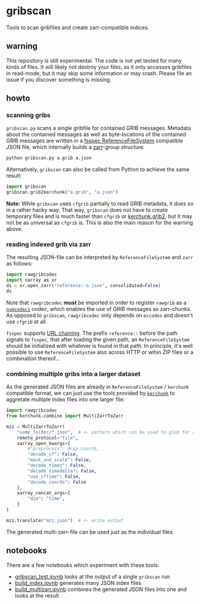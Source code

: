# gribscan

Tools to scan gribfiles and create zarr-compatible indices.

## warning

This repository is still experimental. The code is not yet tested for many kinds of files. It will likely not destroy your files, as it only accesses gribfiles in read-mode, but it may skip some information or may crash. Please file an issue if you discover something is missing.

## howto

### scanning gribs

`gribscan.py` scans a single gribfile for contained GRIB messages. Metadata about the contained messages as well as byte-locations of the contained GRIB messages are written in a [fsspec ReferenceFileSystem](https://filesystem-spec.readthedocs.io/en/latest/api.html#fsspec.implementations.reference.ReferenceFileSystem) compatible JSON file, which internally builds a [zarr](https://zarr.readthedocs.io/en/stable/index.html)-group structure.

```bash
python gribscan.py a.grib a.json
```

Alternatively, `gribscan` can also be called from Python to achieve the same result:

```python
import gribscan
gribscan.grib2kerchunk("a.grib", "a.json")
```

**Note:** While `gribscan` uses `cfgrib` partially to read GRIB metadata, it does so in a rather hacky way. That way, `gribscan` does not have to create temporary files and is much faster than `cfgrib` or [kerchunk.grib2](https://fsspec.github.io/kerchunk/reference.html#kerchunk.grib2.scan_grib), but it may not be as universal as `cfgrib` is. This is also the main reason for the warning above.

### reading indexed grib via zarr

The resulting JSON-file can be interpreted by `ReferenceFileSystem` and `zarr` as follows:

```python
import rawgribcodec
import xarray as xr
ds = xr.open_zarr("reference::a.json", consolidated=False)
ds
```

Note that `rawgribcodec` **must** be imported in order to register `rawgrib` as a [`numcodecs`](https://numcodecs.readthedocs.io/en/stable/index.html) codec, which enables the use of GRIB messages as zarr-chunks. As opposed to `gribscan`, `rawgribcodec` only depends on `eccodes` and doesn't use `cfgrib` at all.

`fsspec` supports [URL chaining](https://filesystem-spec.readthedocs.io/en/latest/features.html#url-chaining). The prefix `reference::` before the path signals to `fsspec`, that after loading the given path, an `ReferenceFileSystem` should be initialized with whatever is found in that path. In principle, it's well possible to use `ReferenceFileSystem` also across HTTP or wihin ZIP files or a combination thereof...

### combining multiple gribs into a larger dataset

As the generated JSON files are already in `ReferenceFileSystem` / `kerchunk` compatible format, we can just use the tools provided by [`kerchunk`](https://fsspec.github.io/kerchunk/index.html) to aggretate multiple index files into one larger file:

```python
import rawgribcodec
from kerchunk.combine import MultiZarrToZarr

mzz = MultiZarrToZarr(
    "some_folder/*.json",  # <- pattern which can be used to glob for all the index-JSON-files
    remote_protocol="file",
    xarray_open_kwargs={
        #"preprocess": drop_coords,
        "decode_cf": False,
        "mask_and_scale": False,
        "decode_times": False,
        "decode_timedelta": False,
        "use_cftime": False,
        "decode_coords": False
    },
    xarray_concat_args={
        "dim": "time",
    }
)

mzz.translate("mzz.json")  # <- write output
```

The generated multi-zarr-file can be used just as the individual files.

## notebooks

There are a few notebooks which experiment with these tools:

* [gribscan_test.ipynb](gribscan_test.ipynb) looks at the output of a single `gribscan` run
* [build_index.ipynb](build_index.ipynb) generates many JSON index files
* [build_multizarr.ipynb](build_multizarr.ipynb) combines the generated JSON files into one and looks at the result
